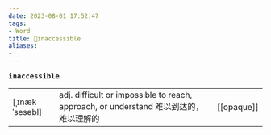 ```yaml
---
date: 2023-08-01 17:52:47
tags: 
- Word
title: 📖inaccessible
aliases: 
- 
---
```


<pre><strong>inaccessible</strong></pre>
|   |   |   |
|---|---|---|
|[ˌɪnækˈsesəbl]|adj. difficult or impossible to reach, approach, or understand 难以到达的，难以理解的|[[opaque]]|